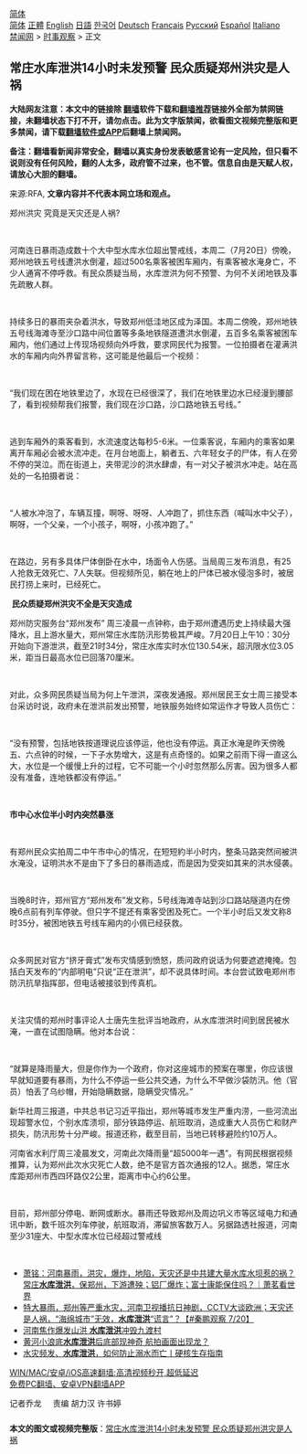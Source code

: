  <!-- 面包屑导航 --> <div class="breadcrumb"><!-- GTranslate: https://gtranslate.io/ -->  <div class="switcher notranslate">  <div class="selected">  <a href="#" onclick="return false;"> 简体</a>  </div>  <div class="option">  <a href="https://www.bannedbook.org" onclick="doGTranslate('zh-CN|zh-CN');jQuery('div.switcher div.selected a').html(jQuery(this).html());return false;" title="简体中文" class="nturl selected"> 简体</a>  <a href="https://www.bannedbook.org/zh-tw/" onclick="doGTranslate('zh-CN|zh-TW');jQuery('div.switcher div.selected a').html(jQuery(this).html());return false;" title="繁體中文" class="nturl"> 正體</a>  <a href="https://www.bannedbook.org/en/" onclick="doGTranslate('zh-CN|en');jQuery('div.switcher div.selected a').html(jQuery(this).html());return false;" title="English" class="nturl"> English</a>  <a href="https://www.bannedbook.org/ja/" onclick="doGTranslate('zh-CN|ja');jQuery('div.switcher div.selected a').html(jQuery(this).html());return false;" title="日本語" class="nturl"> 日語</a>  <a href="https://www.bannedbook.org/ko/" onclick="doGTranslate('zh-CN|ko');jQuery('div.switcher div.selected a').html(jQuery(this).html());return false;" title="한국어" class="nturl"> 한국어</a>  <a href="https://www.bannedbook.org/de/" onclick="doGTranslate('zh-CN|de');jQuery('div.switcher div.selected a').html(jQuery(this).html());return false;" title="Deutsch" class="nturl"> Deutsch</a>  <a href="https://www.bannedbook.org/fr/" onclick="doGTranslate('zh-CN|fr');jQuery('div.switcher div.selected a').html(jQuery(this).html());return false;" title="Français" class="nturl"> Français</a>  <a href="https://www.bannedbook.org/ru/" onclick="doGTranslate('zh-CN|ru');jQuery('div.switcher div.selected a').html(jQuery(this).html());return false;" title="Русский" class="nturl"> Русский</a>  <a href="https://www.bannedbook.org/es/" onclick="doGTranslate('zh-CN|es');jQuery('div.switcher div.selected a').html(jQuery(this).html());return false;" title="Español" class="nturl"> Español</a>  <a href="https://www.bannedbook.org/it/" onclick="doGTranslate('zh-CN|it');jQuery('div.switcher div.selected a').html(jQuery(this).html());return false;" title="Italiano" class="nturl"> Italiano</a>  </div>  </div>      <div class='breadcrumb-sub'><!-- Breadcrumb NavXT 6.3.0 --> <a href="https://www.bannedbook.org/" class="home">禁闻网</a> &gt; <a href="https://www.bannedbook.org/bnews/ssgc/" class="category">时事观察</a> &gt; 正文</div></div><h2>常庄水库泄洪14小时未发预警 民众质疑郑州洪灾是人祸</h2> <p class="notice"><b>大陆网友注意：本文中的链接除 <a href="https://github.com/bannedbook/fanqiang" >翻墙</a>软件下载和<a href="https://github.com/killgcd/justmysocks/blob/master/README.md">翻墙推荐</a>链接外全部为禁网链接，未翻墙状态下打不开，请勿点击。此为文字版禁闻，欲看图文视频完整版和更多禁闻，请下载<a href="https://github.com/bannedbook/fanqiang">翻墙软件或APP</a>后翻墙上禁闻网。</p><p>备注：翻墙看新闻非常安全，翻墙以真实身份发表敏感言论有一定风险，但只看不说则没有任何风险，翻的人太多，政府管不过来，也不管。信息自由是天赋人权，请放心大胆的翻墙。</b></p>  <div class="entry"> <p>来源:RFA, <strong>文章内容并不代表本网立场和观点。</strong></p> <p>&#37073;&#24030;&#27946;&#28798;     &#31350;&#31455;&#26159;&#22825;&#28798;&#36824;&#26159;&#20154;&#31096;?             </p> <p>&#160;</p> <p>&#27827;&#21335;&#36830;&#26085;&#26292;&#38632;&#36896;&#25104;&#25968;&#21313;&#20010;&#22823;&#20013;&#22411;&#27700;&#24211;&#27700;&#20301;&#36229;&#20986;&#35686;&#25106;&#32447;&#65292;&#26412;&#21608;&#20108;&#65288;7&#26376;20&#26085;&#65289;&#20621;&#26202;&#65292;&#37073;&#24030;&#22320;&#38081;&#20116;&#21495;&#32447;&#36973;&#27946;&#27700;&#20498;&#28748;&#65292;&#36229;&#36807;500&#21517;&#20056;&#23458;&#34987;&#22256;&#36710;&#21410;&#20869;&#65292;&#26377;&#20056;&#23458;&#34987;&#27700;&#28153;&#36523;&#20129;&#65292;&#19981;&#23569;&#20154;&#36890;&#23477;&#19981;&#20572;&#21628;&#25937;&#12290;&#26377;&#27665;&#20247;&#36136;&#30097;&#24403;&#23616;&#65292;&#27700;&#24211;&#27844;&#27946;&#20026;&#20309;&#19981;&#39044;&#35686;&#12289;&#20026;&#20309;&#19981;&#20851;&#38381;&#22320;&#38081;&#21450;&#20107;&#20808;&#30095;&#25955;&#20154;&#32676;&#12290;</p> <p>&#160;</p> <p>&#25345;&#32493;&#22810;&#26085;&#30340;&#26292;&#38632;&#22841;&#26434;&#30528;&#27946;&#27700;&#65292;&#23548;&#33268;&#37073;&#24030;&#20302;&#27964;&#22320;&#21306;&#25104;&#20026;&#27901;&#22269;&#12290;&#26412;&#21608;&#20108;&#20621;&#26202;&#65292;&#37073;&#24030;&#22320;&#38081;&#20116;&#21495;&#32447;&#28023;&#28393;&#23546;&#33267;&#27801;&#21475;&#36335;&#20013;&#38388;&#20301;&#32622;&#31561;&#22810;&#26465;&#22320;&#38081;&#38567;&#36947;&#36973;&#27946;&#27700;&#20498;&#28748;&#65292;&#20116;&#30334;&#22810;&#21517;&#20056;&#23458;&#34987;&#22256;&#36710;&#21410;&#20869;&#65292;&#20182;&#20204;&#36890;&#36807;&#19978;&#20256;&#29616;&#22330;&#35270;&#39057;&#21521;&#22806;&#21628;&#25937;&#65292;&#35201;&#27714;&#32593;&#27665;&#20195;&#20026;&#25253;&#35686;&#12290;&#19968;&#20301;&#25293;&#25668;&#32773;&#22312;&#28748;&#28385;&#27946;&#27700;&#30340;&#36710;&#21410;&#20869;&#21521;&#22806;&#30028;&#30041;&#35328;&#31216;&#65292;&#36825;&#21487;&#33021;&#26159;&#20182;&#26368;&#21518;&#19968;&#20010;&#35270;&#39057;&#65306;</p> <p>&#160;</p> <p>&#8220;&#25105;&#20204;&#29616;&#22312;&#22256;&#22312;&#22320;&#38081;&#37324;&#36793;&#20102;&#65292;&#27700;&#29616;&#22312;&#24050;&#32463;&#24456;&#28145;&#20102;&#65292;&#25105;&#20204;&#22312;&#22320;&#38081;&#37324;&#36793;&#27700;&#24050;&#32463;&#28459;&#21040;&#33136;&#37096;&#20102;&#65292;&#30475;&#21040;&#35270;&#39057;&#24110;&#25105;&#20204;&#25253;&#35686;&#65292;&#25105;&#20204;&#29616;&#22312;&#27801;&#21475;&#36335;&#65292;&#27801;&#21475;&#36335;&#22320;&#38081;&#20116;&#21495;&#32447;&#12290;&#8221;</p> <p>&#160;</p>  <p>&#36867;&#21040;&#36710;&#21410;&#22806;&#30340;&#20056;&#23458;&#30475;&#21040;&#65292;&#27700;&#27969;&#36895;&#24230;&#36798;&#27599;&#31186;5-6&#31859;&#12290;&#19968;&#20301;&#20056;&#23458;&#35828;&#65292;&#36710;&#21410;&#20869;&#30340;&#20056;&#23458;&#22914;&#26524;&#31163;&#24320;&#36710;&#21410;&#24517;&#20250;&#34987;&#27700;&#27969;&#20914;&#36208;&#12290;&#22312;&#26376;&#21488;&#22320;&#38754;&#19978;&#65292;&#36538;&#32773;&#20116;&#12289;&#20845;&#24180;&#36731;&#22899;&#23376;&#30340;&#23608;&#20307;&#65292;&#26377;&#20154;&#22312;&#26049;&#19981;&#20572;&#30340;&#21741;&#27875;&#12290;&#32780;&#22312;&#34903;&#36947;&#19978;&#65292;&#22841;&#24102;&#27877;&#27801;&#30340;&#27946;&#27700;&#32902;&#34384;&#65292;&#26377;&#19968;&#23545;&#29238;&#23376;&#34987;&#27946;&#27700;&#20914;&#36208;&#12290;&#31449;&#22312;&#39640;&#22788;&#30340;&#19968;&#21517;&#25293;&#25668;&#32773;&#35828;&#65306;</p> <p>&#160;</p> <p>&#8220;&#20154;&#34987;&#27700;&#20914;&#27873;&#20102;&#65292;&#36710;&#36742;&#20114;&#25758;&#65292;&#21834;&#21568;&#12289;&#21568;&#21568;&#12289;&#20154;&#20914;&#36305;&#20102;&#65292;&#25235;&#20303;&#19996;&#35199;&#65288;&#21898;&#21483;&#27700;&#20013;&#29238;&#23376;&#65289;&#65292;&#21834;&#21568;&#65292;&#19968;&#20010;&#29238;&#20146;&#65292;&#19968;&#20010;&#23567;&#23401;&#23376;&#65292;&#21834;&#21568;&#65292;&#23567;&#23401;&#20914;&#36305;&#20102;&#12290;&#8221;</p> <p>&#160;</p> <p>&#22312;&#36335;&#36793;&#65292;&#21478;&#26377;&#22810;&#20855;&#20307;&#23608;&#20307;&#20498;&#21351;&#22312;&#27700;&#20013;&#65292;&#22330;&#38754;&#20196;&#20154;&#20260;&#24863;&#12290;&#24403;&#23616;&#21608;&#19977;&#21457;&#24067;&#28040;&#24687;&#65292;&#26377;25&#20154;&#25250;&#25937;&#26080;&#25928;&#27515;&#20129;&#12289;7&#20154;&#22833;&#32852;&#12290;&#20294;&#35270;&#39057;&#25152;&#35265;&#65292;&#36538;&#22312;&#22320;&#19978;&#30340;&#23608;&#20307;&#24050;&#34987;&#27700;&#20405;&#27873;&#22810;&#26102;&#65292;&#34987;&#23621;&#27665;&#25171;&#25438;&#19978;&#26469;&#26102;&#65292;&#24050;&#32463;&#27515;&#20129;&#12290;</p> <p>&#160;<b>&#27665;&#20247;&#36136;&#30097;&#37073;&#24030;&#27946;&#28798;&#19981;&#20840;&#26159;&#22825;&#28798;&#36896;&#25104;</b></p> <p>&#37073;&#24030;&#38450;&#28798;&#26381;&#21153;&#21488;&#8220;&#37073;&#24030;&#21457;&#24067;&#8221; &#21608;&#19977;&#20940;&#26216;&#19968;&#28857;&#38047;&#31216;&#65292;&#30001;&#20110;&#37073;&#24030;&#36973;&#36935;&#21382;&#21490;&#19978;&#25345;&#32493;&#26368;&#22823;&#24378;&#38477;&#27700;&#65292;&#19988;&#19978;&#28216;&#27700;&#37327;&#22823;&#65292;&#37073;&#24030;&#24120;&#24196;&#27700;&#24211;&#38450;&#27739;&#24418;&#21183;&#26497;&#20854;&#20005;&#23803;&#12290;7&#26376;20&#26085;&#19978;&#21320;10&#65306;30&#20998;&#24320;&#22987;&#21521;&#19979;&#28216;&#27844;&#27946;&#65292;&#25130;&#33267;21&#26102;34&#20998;&#65292;&#24120;&#24196;&#27700;&#24211;&#23454;&#26102;&#27700;&#20301;130.54&#31859;&#65292;&#36229;&#27739;&#38480;&#27700;&#20301;3.05&#31859;&#65292;&#36317;&#24403;&#26085;&#26368;&#39640;&#27700;&#20301;&#24050;&#22238;&#33853;70&#21400;&#31859;&#12290;</p> <p>&#160;</p> <p>&#23545;&#27492;&#65292;&#20247;&#22810;&#32593;&#27665;&#36136;&#30097;&#24403;&#23616;&#20026;&#20309;&#19978;&#21320;&#27844;&#27946;&#65292;&#28145;&#22812;&#21457;&#36890;&#25253;&#12290;&#37073;&#24030;&#23621;&#27665;&#29579;&#22899;&#22763;&#21608;&#19977;&#25509;&#21463;&#26412;&#21488;&#37319;&#35775;&#26102;&#35828;&#65292;&#25919;&#24220;&#26410;&#22312;&#27844;&#27946;&#21069;&#21457;&#20986;&#39044;&#35686;&#65292;&#22320;&#38081;&#26381;&#21153;&#22987;&#32456;&#22914;&#24120;&#36816;&#20316;&#25165;&#23548;&#33268;&#20154;&#21592;&#20260;&#20129;&#65306;</p>  <p>&#160;</p> <p>&#8220;&#27809;&#26377;&#39044;&#35686;&#65292;&#21253;&#25324;&#22320;&#38081;&#25353;&#36947;&#29702;&#35828;&#24212;&#35813;&#20572;&#36816;&#65292;&#20182;&#20063;&#27809;&#26377;&#20572;&#36816;&#12290;&#30495;&#27491;&#27700;&#28153;&#26159;&#26152;&#22825;&#20621;&#26202;&#20116;&#12289;&#20845;&#28857;&#38047;&#30340;&#26102;&#20505;&#65292;&#19968;&#19979;&#23376;&#27700;&#21183;&#22686;&#22823;&#65292;&#36825;&#26159;&#26377;&#28857;&#22855;&#24618;&#30340;&#12290;&#22914;&#26524;&#20043;&#21069;&#38632;&#19979;&#24471;&#19968;&#30452;&#36825;&#20040;&#22823;&#65292;&#27700;&#20301;&#26159;&#19968;&#20010;&#32531;&#24930;&#19978;&#21319;&#30340;&#36807;&#31243;&#65292;&#23427;&#19981;&#21487;&#33021;&#19968;&#20010;&#23567;&#26102;&#24573;&#28982;&#37027;&#20040;&#21385;&#23475;&#12290;&#22240;&#20026;&#24456;&#22810;&#20154;&#37117;&#27809;&#26377;&#20934;&#22791;&#65292;&#36830;&#22320;&#38081;&#37117;&#27809;&#26377;&#20572;&#36816;&#12290;&#8221;</p> <p>&#160;</p> <p><b>&#24066;&#20013;&#24515;&#27700;&#20301;&#21322;&#23567;&#26102;&#20869;&#31361;&#28982;&#26292;&#28072;</b></p> <p>&#160;</p> <p>&#26377;&#37073;&#24030;&#27665;&#20247;&#23454;&#25293;&#21608;&#20108;&#20013;&#21320;&#24066;&#20013;&#24515;&#30340;&#24773;&#20917;&#65292;&#22312;&#30701;&#30701;&#32004;&#21322;&#23567;&#26102;&#20869;&#65292;&#25972;&#26465;&#39532;&#36335;&#31361;&#28982;&#38388;&#34987;&#27946;&#27700;&#28153;&#27809;&#65292;&#35777;&#26126;&#27946;&#27700;&#19981;&#26159;&#30001;&#19979;&#20102;&#22810;&#26085;&#30340;&#26292;&#38632;&#36896;&#25104;&#65292;&#32780;&#26159;&#22240;&#20026;&#21463;&#31361;&#22914;&#20854;&#26469;&#30340;&#27946;&#27700;&#20405;&#34989;&#12290;</p> <p>&#160;</p> <p>&#24403;&#26202;8&#26102;&#35768;&#65292;&#37073;&#24030;&#23448;&#26041;&#8220;&#37073;&#24030;&#21457;&#24067;&#8221;&#21457;&#25991;&#31216;&#65292;5&#21495;&#32447;&#28023;&#28393;&#23546;&#31449;&#21040;&#27801;&#21475;&#36335;&#31449;&#38567;&#36947;&#20869;&#22312;&#20621;&#26202;6&#28857;&#21069;&#26377;&#21015;&#36710;&#20572;&#39542;&#12290;&#20294;&#21482;&#23383;&#19981;&#25552;&#36824;&#26377;&#20056;&#23458;&#21463;&#22256;&#21450;&#27515;&#20129;&#12290;&#19968;&#20010;&#21322;&#23567;&#26102;&#21518;&#21448;&#21457;&#25991;&#31216;8&#26102;35&#20998;&#65292;&#34987;&#22256;&#22320;&#38081;&#20116;&#21495;&#32447;&#36710;&#21410;&#20869;&#30340;&#23567;&#20329;&#24050;&#32463;&#33719;&#25937;&#12290;</p> <p>&#160;</p>  <p>&#20247;&#22810;&#32593;&#27665;&#23545;&#23448;&#26041;&#8220;&#25380;&#29273;&#33167;&#24335;&#8221;&#21457;&#24067;&#28798;&#24773;&#24863;&#21040;&#24868;&#24594;&#65292;&#36136;&#38382;&#25919;&#24220;&#35828;&#35805;&#20026;&#20309;&#35201;&#36974;&#36974;&#25513;&#25513;&#12290;&#21253;&#25324;&#30333;&#22825;&#21457;&#24067;&#30340;&#8220;&#20869;&#37096;&#26126;&#30005;&#8221;&#21482;&#35828;&#8220;&#27491;&#22312;&#27844;&#27946;&#8221;&#65292;&#21364;&#19981;&#35828;&#20855;&#20307;&#26102;&#38388;&#12290;&#26412;&#21488;&#23581;&#35797;&#33268;&#30005;&#37073;&#24030;&#24066;&#38450;&#27739;&#25239;&#26097;&#25351;&#25381;&#37096;&#65292;&#20294;&#30005;&#35805;&#34987;&#25509;&#39539;&#21040;&#20256;&#30495;&#26426;&#12290;</p> <p>&#160;</p> <p>&#20851;&#27880;&#28798;&#24773;&#30340;&#37073;&#24030;&#26102;&#20107;&#35780;&#35770;&#20154;&#22763;&#21776;&#20808;&#29983;&#25209;&#35780;&#24403;&#22320;&#25919;&#24220;&#65292;&#20174;&#27700;&#24211;&#27844;&#27946;&#26102;&#38388;&#21040;&#23621;&#27665;&#34987;&#27700;&#28153;&#65292;&#19968;&#30452;&#22312;&#35797;&#22270;&#38544;&#30610;&#12290;&#20182;&#23545;&#26412;&#21488;&#35828;&#65306;</p> <p>&#160;</p> <p>&#8220;&#23601;&#31639;&#26159;&#38477;&#38632;&#37327;&#22823;&#65292;&#20294;&#26159;&#20320;&#20316;&#20026;&#19968;&#20010;&#25919;&#24220;&#65292;&#20320;&#23545;&#36825;&#24231;&#22478;&#24066;&#30340;&#39044;&#26696;&#22312;&#21738;&#37324;&#65292;&#20320;&#24212;&#35813;&#24456;&#26089;&#23601;&#30693;&#36947;&#35201;&#26377;&#26292;&#38632;&#65292;&#20026;&#20160;&#20040;&#19981;&#20572;&#36816;&#19968;&#20123;&#20844;&#20849;&#20132;&#36890;&#65292;&#20026;&#20160;&#20040;&#19981;&#26089;&#20570;&#27801;&#34955;&#38450;&#27739;&#12290;&#20182;&#65288;&#23448;&#21592;&#65289;&#24597;&#20002;&#20102;&#20044;&#32433;&#24125;&#65292;&#24320;&#22987;&#38544;&#30610;&#25968;&#25454;&#65292;&#38544;&#30610;&#21463;&#28798;&#24773;&#20917;&#12290;&#8221;&#160;</p> <p>&#26032;&#21326;&#31038;&#21608;&#19977;&#25253;&#36947;&#65292;&#20013;&#20849;&#24635;&#20070;&#35760;&#20064;&#36817;&#24179;&#25351;&#20986;&#65292;&#37073;&#24030;&#31561;&#22478;&#24066;&#21457;&#29983;&#20005;&#37325;&#20869;&#28061;&#65292;&#19968;&#20123;&#27827;&#27969;&#20986;&#29616;&#36229;&#35686;&#27700;&#20301;&#65292;&#20010;&#21035;&#27700;&#24211;&#28291;&#22365;&#65292;&#37096;&#20998;&#38081;&#36335;&#20572;&#36816;&#12289;&#33322;&#29677;&#21462;&#28040;&#65292;&#36896;&#25104;&#37325;&#22823;&#20154;&#21592;&#20260;&#20129;&#21644;&#36130;&#20135;&#25439;&#22833;&#65292;&#38450;&#27739;&#24418;&#21183;&#21313;&#20998;&#20005;&#23803;&#12290;&#25253;&#36947;&#36824;&#31216;&#65292;&#25130;&#33267;&#30446;&#21069;&#65292;&#24403;&#22320;&#24050;&#36716;&#31227;&#36991;&#38505;&#32422;10&#19975;&#20154;&#12290;</p> <p>&#27827;&#21335;&#30465;&#27700;&#21033;&#21381;&#21608;&#19977;&#20940;&#26216;&#21457;&#25991;&#65292;&#27827;&#21335;&#27492;&#27425;&#38477;&#38632;&#37327;&#8220;&#36229;5000&#24180;&#19968;&#36935;&#8221;&#12290;&#26377;&#32593;&#27665;&#26681;&#25454;&#35270;&#39057;&#25512;&#31639;&#65292;&#35748;&#20026;&#37073;&#24030;&#27492;&#27425;&#27700;&#28798;&#27515;&#20129;&#20154;&#25968;&#65292;&#32477;&#19981;&#26159;&#23448;&#26041;&#39318;&#27425;&#36890;&#25253;&#30340;12&#20154;&#12290;&#25454;&#24713;&#65292;&#24120;&#24196;&#27700;&#24211;&#36317;&#37073;&#24030;&#24066;&#35199;&#22235;&#29615;&#36335;&#20165;2&#20844;&#37324;&#65292;&#36317;&#31163;&#24066;&#20013;&#24515;&#32422;6&#20844;&#37324;&#12290;</p> <p>&#160;</p> <p>&#30446;&#21069;&#65292;&#37073;&#24030;&#37096;&#20998;&#20572;&#30005;&#12289;&#26029;&#32593;&#25110;&#26029;&#27700;&#12290;&#26292;&#38632;&#36824;&#23548;&#33268;&#37073;&#24030;&#21450;&#21608;&#36793;&#24041;&#20041;&#24066;&#31561;&#21306;&#22495;&#30005;&#21147;&#21644;&#36890;&#35759;&#20013;&#26029;&#65292;&#25968;&#21315;&#29677;&#27425;&#21015;&#36710;&#20572;&#39542;&#65292;&#33322;&#29677;&#21462;&#28040;&#65292;&#28382;&#30041;&#26053;&#23458;&#25968;&#19975;&#20154;&#12290;&#21478;&#25454;&#36335;&#36879;&#31038;&#25253;&#36947;&#65292;&#27827;&#21335;&#33267;&#23569;31&#24231;&#22823;&#12289;&#20013;&#22411;&#27700;&#24211;&#27700;&#20301;&#24050;&#32463;&#36229;&#36807;&#35686;&#25106;&#32447;</p>  <p>&#160;</p> <ul class='op-related-articles' title='相关阅读'> <li><a href='https://www.bannedbook.org/bnews/cbnews/20210721/1591393.html' target='_blank'>萧铭：河南暴雨，洪灾，爆炸，地陷，天灾还是中共建大量水库水坝惹的祸？常庄<b>水库泄洪</b>，保郑州，下游遭殃；铝厂爆炸；富士康能保住吗？｜萧茗看世界</a></li> <li><a href='https://www.bannedbook.org/bnews/bannedvideo/20210721/1591014.html' target='_blank'>特大暴雨，郑州等严重水灾，河南卫视播抗日神剧，CCTV大谈欧洲；天灾还是人祸，“海绵城市”无效，<b>水库泄洪</b>“谎言”？【#秦鹏观察 7/20】</a></li> <li><a href='https://www.bannedbook.org/bnews/cbnews/20210714/1587142.html' target='_blank'>河南焦作爆发山洪 <b>水库泄洪</b>冲毁九渡村</a></li> <li><a href='https://www.bannedbook.org/bnews/comments/20200822/1384206.html' target='_blank'>黄河小浪底<b>水库泄洪</b>后底部现神奇 航拍画面出现龙？</a></li> <li><a href='https://www.bannedbook.org/bnews/comments/20200709/1371654.html' target='_blank'>水灾频发、<b>水库泄洪</b>，如何防止溺水而亡丨硬核生存指南</a></li> </ul> <p class="texttj"> <a href="https://github.com/bannedbook/fanqiang/wiki/V2ray%E6%9C%BA%E5%9C%BA" target="_blank">WIN/MAC/安卓/iOS高速翻墙:高清视频秒开,超低延迟</a><br/> <a href="https://github.com/bannedbook/fanqiang/wiki/%E7%A6%81%E9%97%BB%E7%BD%91%E5%AE%89%E5%8D%93%E7%BF%BB%E5%A2%99%E6%96%B0%E9%97%BBAPP" target="_blank">免费PC翻墙、安卓VPN翻墙APP</a></p><p>&#35760;&#32773;&#20052;&#40857; &#160; &#160; &#36131;&#32534; &#32993;&#21147;&#27721; &#35768;&#20070;&#23159;</p><a name='sharetosocial'></a>  <div style="margin-bottom:5px;padding-bottom:5px;clear:both"> <div id="archive-pix-1" class="banner-ads"> <!-- AuctionX Display platform tag START --> <div id="26318x728x90x621x_ADSLOT2" clicktrack="%%CLICK_URL_ESC%%"></div> <!-- AuctionX Display platform tag END --> </div> <div id="archive-pix-2" class="banner-ads"> <!-- AuctionX Display platform tag START --> <div id="26315x300x250x621x_ADSLOT2" clicktrack="%%CLICK_URL_ESC%%"></div> <!-- AuctionX Display platform tag END --> </div> </div>  <div id="archive-pix-1" class="banner-ads"> <!-- AuctionX Display platform tag START --> <div id="26318x728x90x621x_ADSLOT3" clicktrack="%%CLICK_URL_ESC%%"></div> <!-- AuctionX Display platform tag END --> </div> <div><b>本文的图文或视频完整版</b>：<a href='https://www.bannedbook.org/bnews/ssgc/20210721/1591402.html'>常庄水库泄洪14小时未发预警 民众质疑郑州洪灾是人祸</a></div>  </div><!--END ENTRY--> 